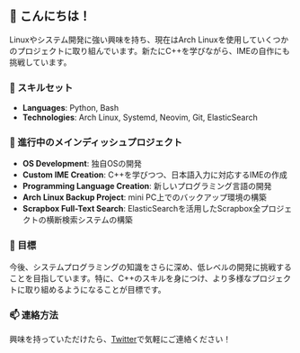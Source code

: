 ## 👋 こんにちは！

Linuxやシステム開発に強い興味を持ち、現在はArch Linuxを使用していくつかのプロジェクトに取り組んでいます。新たにC++を学びながら、IMEの自作にも挑戦しています。

### 🔧 スキルセット
- **Languages**: Python, Bash
- **Technologies**: Arch Linux, Systemd, Neovim, Git, ElasticSearch

### 🚀 進行中のメインディッシュプロジェクト
- **OS Development**: 独自OSの開発
- **Custom IME Creation**: C++を学びつつ、日本語入力に対応するIMEの作成
- **Programming Language Creation**: 新しいプログラミング言語の開発
- **Arch Linux Backup Project**: mini PC上でのバックアップ環境の構築
- **Scrapbox Full-Text Search**: ElasticSearchを活用したScrapbox全プロジェクトの横断検索システムの構築

### 🎯 目標
今後、システムプログラミングの知識をさらに深め、低レベルの開発に挑戦することを目指しています。特に、C++のスキルを身につけ、より多様なプロジェクトに取り組めるようになることが目標です。

### 📫 連絡方法
興味を持っていただけたら、[Twitter](https://twitter.com/chapi2082)で気軽にご連絡ください！
